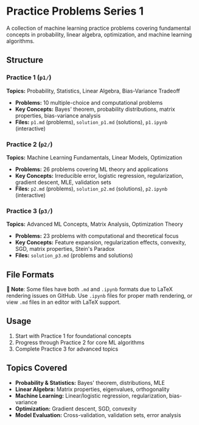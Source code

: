 # Practice Problems Series 1

A collection of machine learning practice problems covering fundamental concepts in probability, linear algebra, optimization, and machine learning algorithms.

## Structure

### Practice 1 (`p1/`)
**Topics:** Probability, Statistics, Linear Algebra, Bias-Variance Tradeoff
- **Problems:** 10 multiple-choice and computational problems
- **Key Concepts:** Bayes' theorem, probability distributions, matrix properties, bias-variance analysis
- **Files:** `p1.md` (problems), `solution_p1.md` (solutions), `p1.ipynb` (interactive)

### Practice 2 (`p2/`)
**Topics:** Machine Learning Fundamentals, Linear Models, Optimization
- **Problems:** 26 problems covering ML theory and applications
- **Key Concepts:** Irreducible error, logistic regression, regularization, gradient descent, MLE, validation sets
- **Files:** `p2.md` (problems), `solution_p2.md` (solutions), `p2.ipynb` (interactive)

### Practice 3 (`p3/`)
**Topics:** Advanced ML Concepts, Matrix Analysis, Optimization Theory
- **Problems:** 23 problems with computational and theoretical focus
- **Key Concepts:** Feature expansion, regularization effects, convexity, SGD, matrix properties, Stein's Paradox
- **Files:** `solution_p3.md` (problems and solutions)

## File Formats

**📝 Note**: Some files have both `.md` and `.ipynb` formats due to LaTeX rendering issues on GitHub. Use `.ipynb` files for proper math rendering, or view `.md` files in an editor with LaTeX support.

## Usage

1. Start with Practice 1 for foundational concepts
2. Progress through Practice 2 for core ML algorithms
3. Complete Practice 3 for advanced topics

## Topics Covered

- **Probability & Statistics:** Bayes' theorem, distributions, MLE
- **Linear Algebra:** Matrix properties, eigenvalues, orthogonality
- **Machine Learning:** Linear/logistic regression, regularization, bias-variance
- **Optimization:** Gradient descent, SGD, convexity
- **Model Evaluation:** Cross-validation, validation sets, error analysis 